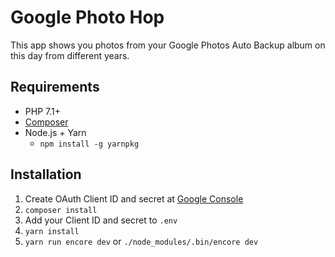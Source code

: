 # Google Photo Hop

This app shows you photos from your Google Photos Auto Backup album on this day from different years.

## Requirements

* PHP 7.1+
* [Composer](https://getcomposer.org)
* Node.js + Yarn
	* `npm install -g yarnpkg`

## Installation

1. Create OAuth Client ID and secret at [Google Console](https://console.developers.google.com/apis/)
2. `composer install`
3. Add your Client ID and secret to `.env`
4. `yarn install`
5. `yarn run encore dev` or `./node_modules/.bin/encore dev`
